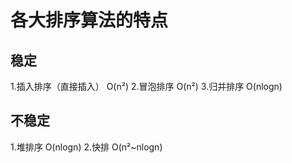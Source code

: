 # 各大排序算法的特点
## 稳定
1.插入排序（直接插入）  O(n²)
2.冒泡排序             O(n²) 
3.归并排序             O(nlogn) 
## 不稳定
1.堆排序               O(nlogn)
2.快排                 O(n²~nlogn) 
